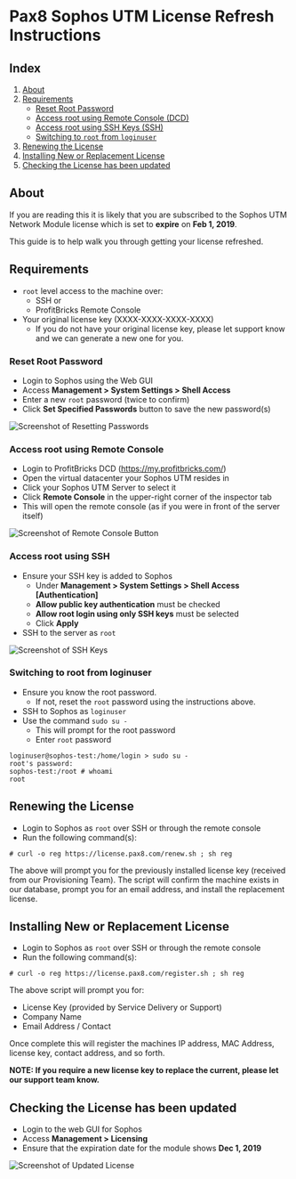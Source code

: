 # Pax8 Sophos UTM License Refresh Instructions

## Index

1. [About](#about)
2. [Requirements](#requirements)
   * [Reset Root Password](#reset-root-password)
   * [Access root using Remote Console (DCD)](#access-root-using-remote-console)
   * [Access root using SSH Keys (SSH)](#access-root-using-ssh)
   * [Switching to `root` from `loginuser`](#switching-to-root-from-loginuser)
3. [Renewing the License](#renewing-the-license)
4. [Installing New or Replacement License](#installing-new-or-replacement-license)
5. [Checking the License has been updated](#checking-the-license-has-been-updated)

## About

If you are reading this it is likely that you are subscribed to the Sophos UTM Network Module license which is set to **expire** on **Feb 1, 2019**.

This guide is to help walk you through getting your license refreshed.

## Requirements

* `root` level access to the machine over:
  * SSH or
  * ProfitBricks Remote Console
* Your original license key (XXXX-XXXX-XXXX-XXXX)
  * If you do not have your original license key, please let support know and we can generate a new one for you.

### Reset Root Password

* Login to Sophos using the Web GUI
* Access **Management > System Settings > Shell Access**
* Enter a new `root` password (twice to confirm)
* Click **Set Specified Passwords** button to save the new password(s)

![Screenshot of Resetting Passwords](https://pax8.pro/4010a0bd87e5-Indianred_Spider.png)

### Access root using Remote Console

* Login to ProfitBricks DCD (https://my.profitbricks.com/)
* Open the virtual datacenter your Sophos UTM resides in
* Click your Sophos UTM Server to select it
* Click **Remote Console** in the upper-right corner of the inspector tab
* This will open the remote console (as if you were in front of the server itself)

![Screenshot of Remote Console Button](https://pax8.pro/eae50a24eb96-Barren_Mara.png)

### Access root using SSH

* Ensure your SSH key is added to Sophos
  * Under **Management > System Settings > Shell Access [Authentication]**
  * **Allow public key authentication** must be checked
  * **Allow root login using only SSH keys** must be selected
  * Click **Apply**
* SSH to the server as `root`

![Screenshot of SSH Keys](https://pax8.pro/9222b1740b27-Dimwitted_Elk.png)

### Switching to root from loginuser

* Ensure you know the root password.
  * If not, reset the `root` password using the instructions above.
* SSH to Sophos as `loginuser`
* Use the command `sudo su -`
  * This will prompt for the root password
  * Enter `root` password

```
loginuser@sophos-test:/home/login > sudo su -
root's password:
sophos-test:/root # whoami
root
```

## Renewing the License

* Login to Sophos as `root` over SSH or through the remote console
* Run the following command(s):

```
# curl -o reg https://license.pax8.com/renew.sh ; sh reg
```

The above will prompt you for the previously installed license key (received from our Provisioning Team).  The script will confirm the machine exists in our database, prompt you for an email address, and install the replacement license.

## Installing New or Replacement License

* Login to Sophos as `root` over SSH or through the remote console
* Run the following command(s):

```
# curl -o reg https://license.pax8.com/register.sh ; sh reg
```

The above script will prompt you for:

* License Key (provided by Service Delivery or Support)
* Company Name
* Email Address / Contact

Once complete this will register the machines IP address, MAC Address, license key, contact address, and so forth.

**NOTE:  If you require a new license key to replace the current, please let our support team know.**

## Checking the License has been updated

* Login to the web GUI for Sophos
* Access **Management > Licensing**
* Ensure that the expiration date for the module shows **Dec 1, 2019**

![Screenshot of Updated License](https://pax8.pro/6530ae460309-Jubilant_Dormouse.png)
